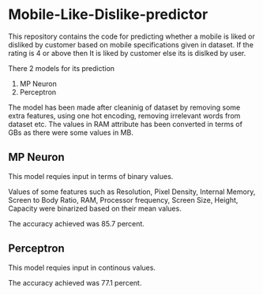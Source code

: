 ﻿# Mobile-Like-Dislike-predictor
This repository contains the code for predicting whether a mobile is liked or disliked by customer based on mobile specifications given in dataset.
If the rating is 4 or above then It is liked by customer
else its is dislked by user.


There 2 models for its prediction
  1) MP Neuron
  2) Perceptron
  
The model has been made after cleaninig of dataset by removing some extra features, using one hot encoding, removing irrelevant words from dataset etc.
The values in RAM attribute has been converted in terms of GBs as there were some values in MB.


## MP Neuron

This model requies input in terms of binary values.

Values of some features such as Resolution, Pixel Density, Internal Memory, Screen to Body Ratio,
RAM, Processor frequency, Screen Size, Height, Capacity were binarized based on their mean values.


The accuracy achieved was 85.7 percent.

## Perceptron

This model requies input in continous values.

The accuracy achieved was 77.1 percent.
